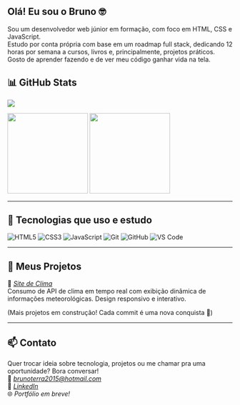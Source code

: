 ## Olá! Eu sou o Bruno 🤓

Sou um desenvolvedor web júnior em formação, com foco em HTML, CSS e JavaScript.<br> Estudo por conta própria com base em um roadmap full stack, dedicando 12 horas por semana a cursos, livros e, principalmente, projetos práticos. Gosto de aprender fazendo e de ver meu código ganhar vida na tela.

## 📊 GitHub Stats 

<p align="left">
  <img src="https://streak-stats.demolab.com?user=bruno-terra19&theme=tokyonight&hide_border=true&date_format=M%20j%5B%2C%20Y%5D" />
</p>

<p align="left">
  <img height="180em" src="https://github-readme-stats.vercel.app/api?username=bruno-terra19&show_icons=true&theme=tokyonight&hide_border=true" />
  <img height="180em" src="https://github-readme-stats.vercel.app/api/top-langs/?username=bruno-terra19&layout=compact&theme=tokyonight&hide_border=true" />
</p>

---

## 🧰 Tecnologias que uso e estudo

![HTML5](https://img.shields.io/badge/HTML5-E34F26?style=for-the-badge&logo=html5&logoColor=white)
![CSS3](https://img.shields.io/badge/CSS3-1572B6?style=for-the-badge&logo=css3&logoColor=white)
![JavaScript](https://img.shields.io/badge/JavaScript-F7DF1E?style=for-the-badge&logo=javascript&logoColor=black)
![Git](https://img.shields.io/badge/Git-F05032?style=for-the-badge&logo=git&logoColor=white)
![GitHub](https://img.shields.io/badge/GitHub-000?style=for-the-badge&logo=github&logoColor=white)
![VS Code](https://img.shields.io/badge/VS%20Code-007ACC?style=for-the-badge&logo=visual-studio-code&logoColor=white)

---

## 🚀 Meus Projetos

🔹 *[Site de Clima](https://github.com/brunoterrasilva/app-de-clima)*  
Consumo de API de clima em tempo real com exibição dinâmica de informações meteorológicas. Design responsivo e interativo.

(Mais projetos em construção! Cada commit é uma nova conquista 💪)

---

## 📫 Contato  

Quer trocar ideia sobre tecnologia, projetos ou me chamar pra uma oportunidade? Bora conversar!  
📧 *brunoterra2015@hotmail.com*  
🔗 *[LinkedIn](https://www.linkedin.com/in/bruno-terra-da-silva-683640366/)*  
🌐 *Portfólio em breve!*
